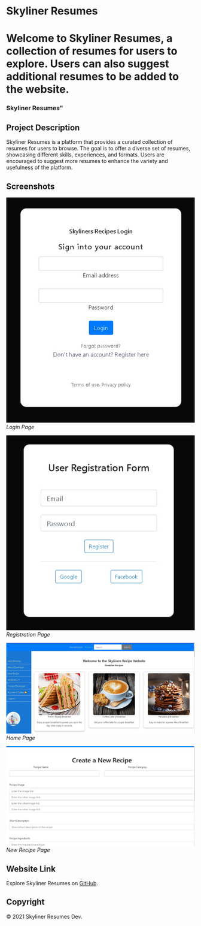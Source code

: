 # Skyliner Resumes


Welcome to Skyliner Resumes, a collection of resumes for users to explore. Users can also suggest additional resumes to be added to the website.
=======
<h3>Skyliner Resumes" </h3>


## Project Description

Skyliner Resumes is a platform that provides a curated collection of resumes for users to browse. The goal is to offer a diverse set of resumes, showcasing different skills, experiences, and formats. Users are encouraged to suggest more resumes to enhance the variety and usefulness of the platform.

## Screenshots

![Login](/templates/images/login.jpg)
*Login Page*

![Register](/templates/images/register.jpg)
*Registration Page*

![Home](/templates/images/main.jpg)
*Home Page*

![New Recipe](/templates/images/newrecipe.jpg)
*New Recipe Page*

## Website Link

Explore Skyliner Resumes on [GitHub](https://github.com/ogolaSospeter/WebstackPortfolioProject/).

## Copyright

© 2021 Skyliner Resumes Dev.
